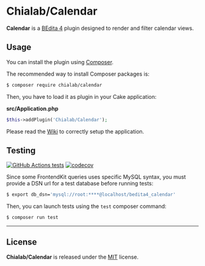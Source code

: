 # Chialab/Calendar

**Calendar** is a [BEdita 4](https://www.bedita.com/) plugin designed to render and filter calendar views.

## Usage

You can install the plugin using [Composer](https://getcomposer.org).

The recommended way to install Composer packages is:

```sh
$ composer require chialab/calendar
```

Then, you have to load it as plugin in your Cake application:

**src/Application.php**
```php
$this->addPlugin('Chialab/Calendar');
```

Please read the [Wiki](https://github.com/chialab/bedita-calendar/wiki) to correctly setup the application.


## Testing

[![GitHub Actions tests](https://github.com/chialab/bedita-calendar/actions/workflows/test.yml/badge.svg?event=push&branch=main)](https://github.com/chialab/bedita-calendar/actions/workflows/test.yml?query=event%3Apush+branch%3Amain)
[![codecov](https://codecov.io/gh/chialab/bedita-calendar/branch/main/graph/badge.svg)](https://codecov.io/gh/chialab/bedita-calendar)

Since some FrontendKit queries uses specific MySQL syntax, you must provide a DSN url for a test database before running tests:

```sh
$ export db_dsn='mysql://root:****@localhost/bedita4_calendar'
```

Then, you can launch tests using the `test` composer command:

```sh
$ composer run test
```

---

## License

**Chialab/Calendar** is released under the [MIT](https://gitlab.com/chialab/bedita-calendar/-/blob/main/LICENSE) license.


